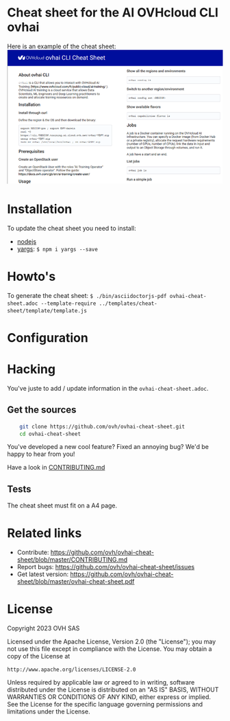 # Cheat sheet for the AI OVHcloud CLI ovhai
 
Here is an example of the cheat sheet:   
![An extract of the cheat sheet](./doc/assets/example.png) 

# Installation

To update the cheat sheet you need to install:
  - [nodejs](https://nodejs.org/)
  - [yargs](http://yargs.js.org/): `$ npm i yargs --save`

# Howto's

To generate the cheat sheet: `$ ./bin/asciidoctorjs-pdf ovhai-cheat-sheet.adoc --template-require ../templates/cheat-sheet/template/template.js`

# Configuration
 
# Hacking
 
You've juste to add / update information in the `ovhai-cheat-sheet.adoc`. 
## Get the sources
 
```bash
    git clone https://github.com/ovh/ovhai-cheat-sheet.git
    cd ovhai-cheat-sheet
```
 
You've developed a new cool feature? Fixed an annoying bug? We'd be happy
to hear from you!
 
Have a look in [CONTRIBUTING.md](https://github.com/ovh/ovhai-cheat-sheet/blob/master/CONTRIBUTING.md)
## Tests
 
The cheat sheet must fit on a A4 page. 

# Related links
 
 * Contribute: https://github.com/ovh/ovhai-cheat-sheet/blob/master/CONTRIBUTING.md
 * Report bugs: https://github.com/ovh/ovhai-cheat-sheet/issues
 * Get latest version: https://github.com/ovh/ovhai-cheat-sheet/blob/master/ovhai-cheat-sheet.pdf
 
# License
 
Copyright 2023 OVH SAS
 
Licensed under the Apache License, Version 2.0 (the "License");
you may not use this file except in compliance with the License.
You may obtain a copy of the License at
 
    http://www.apache.org/licenses/LICENSE-2.0
 
Unless required by applicable law or agreed to in writing, software
distributed under the License is distributed on an "AS IS" BASIS,
WITHOUT WARRANTIES OR CONDITIONS OF ANY KIND, either express or implied.
See the License for the specific language governing permissions and
limitations under the License.